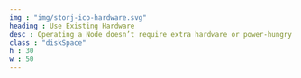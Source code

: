 ```yaml
---
img : "img/storj-ico-hardware.svg"
heading : Use Existing Hardware
desc : Operating a Node doesn’t require extra hardware or power-hungry CPUs. All you need is a solid internet connection and enough hard drive space.
class : "diskSpace"
h : 30
w : 50
---
```

